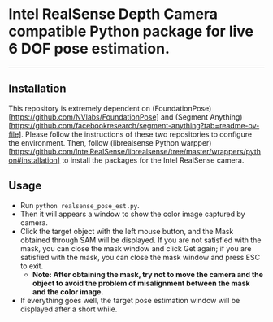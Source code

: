 # Intel RealSense Depth Camera compatible Python package for live 6 DOF pose estimation.
---
## Installation
This repository is extremely dependent on (FoundationPose)[https://github.com/NVlabs/FoundationPose] and (Segment Anything)[https://github.com/facebookresearch/segment-anything?tab=readme-ov-file]. Please follow the instructions of these two repositories to configure the environment.
Then, follow (librealsense Python warpper)[https://github.com/IntelRealSense/librealsense/tree/master/wrappers/python#installation] to install the packages for the Intel RealSense camera.

## Usage
- Run `python realsense_pose_est.py`.
- Then it will appears a window to show the color image captured by camera.
- Click the target object with the left mouse button, and the Mask obtained through SAM will be displayed. If you are not satisfied with the mask, you can close the mask window and click Get again; if you are satisfied with the mask, you can close the mask window and press ESC to exit.
    - **Note: After obtaining the mask, try not to move the camera and the object to avoid the problem of misalignment between the mask and the color image.**
- If everything goes well, the target pose estimation window will be displayed after a short while.
